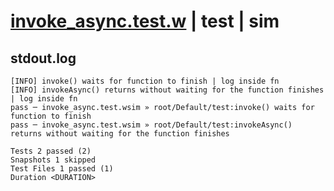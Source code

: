 # [invoke_async.test.w](../../../../../../tests/sdk_tests/function/invoke_async.test.w) | test | sim

## stdout.log
```log
[INFO] invoke() waits for function to finish | log inside fn
[INFO] invokeAsync() returns without waiting for the function finishes | log inside fn
pass ─ invoke_async.test.wsim » root/Default/test:invoke() waits for function to finish                          
pass ─ invoke_async.test.wsim » root/Default/test:invokeAsync() returns without waiting for the function finishes

Tests 2 passed (2)
Snapshots 1 skipped
Test Files 1 passed (1)
Duration <DURATION>
```

